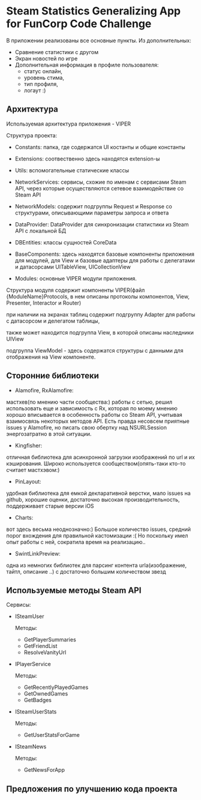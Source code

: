 # Steam Statistics Generalizing App for FunCorp Code Challenge

В приложении реализованы все основные пункты.
Из дополнительных:
- Сравнение статистики с другом
- Экран новостей по игре
- Дополнительная информация в профиле пользователя: 
  - статус онлайн, 
  - уровень стима,
  - тип профиля, 
  - логаут :)

## Архитектура

Используемая архитектура приложения - VIPER

Структура проекта:

- Constants: папка, где содержатся UI костанты и общие константы 
- Extensions: соотвественно здесь находятся extension-ы
- Utils: вспомогательные статические классы
- NetworkServices: сервисы, схожие по именам с сервисами Steam API, через которые осуществляются сетевое взаимодействие со Steam API
- NetworkModels: содержит подгруппы Request и Response со структурами, описывающими параметры запроса и ответа
- DataProvider: DataProvider для синхронизации статистики из Steam API c локальной БД
- DBEntities: классы сущностей CoreData
- BaseComponents: здесь находятся базовые компоненты приложения для модулей, для View и базовые адаптеры для работы с делегатами и датасорсами UITableView, UICollectionView

- Modules: основные VIPER модули приложения. 

Структура модуля содержит компоненты VIPER(файл {ModuleName}Protocols, в нем описаны протоколы компонентов, View, Presenter, Interactor и Router)

при наличии на экранах таблиц содержит подгруппу Adapter для работы с датасорсом и делегатом таблицы, 

также может находится подгруппа View, в которой описаны наследники UIView 

подгруппа ViewModel - здесь содержатся структуры с данными для отображения на View компоненте.


## Сторонние библиотеки

- Alamofire, RxAlamofire: 

мастхев(по мнению части сообщества:) работы с сетью, решил использовать еще и 
зависимость с Rx, которая по моему мнению хорошо вписывается в особенность работы со Steam API, учитывая взаимосвязь некоторых методов API. Есть правда несовсем приятные issues у Alamofire, но писать свою обертку над NSURLSession энергозатратно в этой ситуации.
- Kingfisher: 

отличная библиотека для асинхронной загрузки изображений по url и их кэширования. Широко используется сообществом(опять-таки кто-то считает мастхэвом:)
- PinLayout: 

удобная библиотека для емкой декларативной верстки, мало issues на github, хорошие оценки, достаточно высокая производительность, поддерживает старые версии iOS
- Charts: 

вот здесь весьма неоднозначно:) Большое количество issues, средний порог вхождения для правильной кастомизации :( Но поскольку имел опыт работы с ней, сократила время на реализацию..
- SwintLinkPreview: 

одна из немногих библиотек для парсинг контента urla(изображение, тайтл, описание ..) с достаточно большим количеством звезд

## Используемые методы Steam API

Сервисы:
- ISteamUser

  Методы:
  - GetPlayerSummaries
  - GetFriendList
  - ResolveVanityUrl
  
- IPlayerService

  Методы:
  - GetRecentlyPlayedGames
  - GetOwnedGames
  - GetBadges
  
- ISteamUserStats

  Методы:
  - GetUserStatsForGame
  
- ISteamNews

  Методы:
  - GetNewsForApp


## Предложения по улучшению кода проекта
